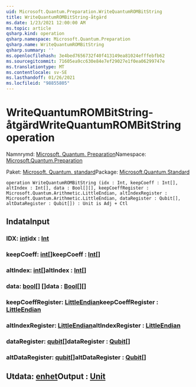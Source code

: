 ```yaml
---
uid: Microsoft.Quantum.Preparation.WriteQuantumROMBitString
title: WriteQuantumROMBitString-åtgärd
ms.date: 1/23/2021 12:00:00 AM
ms.topic: article
qsharp.kind: operation
qsharp.namespace: Microsoft.Quantum.Preparation
qsharp.name: WriteQuantumROMBitString
qsharp.summary: ''
ms.openlocfilehash: 3e4bed7656732f40f413149ea81024efffebfb62
ms.sourcegitcommit: 71605ea9cc630e84e7ef29027e1f0ea06299747e
ms.translationtype: MT
ms.contentlocale: sv-SE
ms.lasthandoff: 01/26/2021
ms.locfileid: "98855805"
---
```

# <a name="writequantumrombitstring-operation"></a><span data-ttu-id="5a15d-102">WriteQuantumROMBitString-åtgärd</span><span class="sxs-lookup"><span data-stu-id="5a15d-102">WriteQuantumROMBitString operation</span></span>

<span data-ttu-id="5a15d-103">Namnrymd: [Microsoft. Quantum. Preparation](xref:Microsoft.Quantum.Preparation)</span><span class="sxs-lookup"><span data-stu-id="5a15d-103">Namespace: [Microsoft.Quantum.Preparation](xref:Microsoft.Quantum.Preparation)</span></span>

<span data-ttu-id="5a15d-104">Paket: [Microsoft. Quantum. standard](https://nuget.org/packages/Microsoft.Quantum.Standard)</span><span class="sxs-lookup"><span data-stu-id="5a15d-104">Package: [Microsoft.Quantum.Standard](https://nuget.org/packages/Microsoft.Quantum.Standard)</span></span>




```qsharp
operation WriteQuantumROMBitString (idx : Int, keepCoeff : Int[], altIndex : Int[], data : Bool[][], keepCoeffRegister : Microsoft.Quantum.Arithmetic.LittleEndian, altIndexRegister : Microsoft.Quantum.Arithmetic.LittleEndian, dataRegister : Qubit[], altDataRegister : Qubit[]) : Unit is Adj + Ctl
```


## <a name="input"></a><span data-ttu-id="5a15d-105">Indata</span><span class="sxs-lookup"><span data-stu-id="5a15d-105">Input</span></span>

### <a name="idx--int"></a><span data-ttu-id="5a15d-106">IDX: [int](xref:microsoft.quantum.lang-ref.int)</span><span class="sxs-lookup"><span data-stu-id="5a15d-106">idx : [Int](xref:microsoft.quantum.lang-ref.int)</span></span>




### <a name="keepcoeff--int"></a><span data-ttu-id="5a15d-107">keepCoeff: [int](xref:microsoft.quantum.lang-ref.int)[]</span><span class="sxs-lookup"><span data-stu-id="5a15d-107">keepCoeff : [Int](xref:microsoft.quantum.lang-ref.int)[]</span></span>




### <a name="altindex--int"></a><span data-ttu-id="5a15d-108">altIndex: [int](xref:microsoft.quantum.lang-ref.int)[]</span><span class="sxs-lookup"><span data-stu-id="5a15d-108">altIndex : [Int](xref:microsoft.quantum.lang-ref.int)[]</span></span>




### <a name="data--bool"></a><span data-ttu-id="5a15d-109">data: [bool](xref:microsoft.quantum.lang-ref.bool)[] []</span><span class="sxs-lookup"><span data-stu-id="5a15d-109">data : [Bool](xref:microsoft.quantum.lang-ref.bool)[][]</span></span>




### <a name="keepcoeffregister--littleendian"></a><span data-ttu-id="5a15d-110">keepCoeffRegister: [LittleEndian](xref:Microsoft.Quantum.Arithmetic.LittleEndian)</span><span class="sxs-lookup"><span data-stu-id="5a15d-110">keepCoeffRegister : [LittleEndian](xref:Microsoft.Quantum.Arithmetic.LittleEndian)</span></span>




### <a name="altindexregister--littleendian"></a><span data-ttu-id="5a15d-111">altIndexRegister: [LittleEndian](xref:Microsoft.Quantum.Arithmetic.LittleEndian)</span><span class="sxs-lookup"><span data-stu-id="5a15d-111">altIndexRegister : [LittleEndian](xref:Microsoft.Quantum.Arithmetic.LittleEndian)</span></span>




### <a name="dataregister--qubit"></a><span data-ttu-id="5a15d-112">dataRegister: [qubit](xref:microsoft.quantum.lang-ref.qubit)[]</span><span class="sxs-lookup"><span data-stu-id="5a15d-112">dataRegister : [Qubit](xref:microsoft.quantum.lang-ref.qubit)[]</span></span>




### <a name="altdataregister--qubit"></a><span data-ttu-id="5a15d-113">altDataRegister: [qubit](xref:microsoft.quantum.lang-ref.qubit)[]</span><span class="sxs-lookup"><span data-stu-id="5a15d-113">altDataRegister : [Qubit](xref:microsoft.quantum.lang-ref.qubit)[]</span></span>





## <a name="output--unit"></a><span data-ttu-id="5a15d-114">Utdata: [enhet](xref:microsoft.quantum.lang-ref.unit)</span><span class="sxs-lookup"><span data-stu-id="5a15d-114">Output : [Unit](xref:microsoft.quantum.lang-ref.unit)</span></span>

